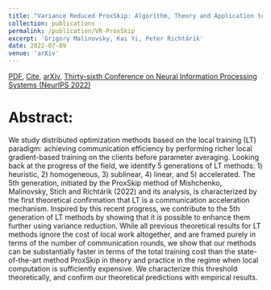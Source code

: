 ```yaml
---
title: "Variance Reduced ProxSkip: Algorithm, Theory and Application to Federated Learning"
collection: publications
permalink: /publication/VR-ProxSkip
excerpt: 'Grigory Malinovsky, Kai Yi, Peter Richtárik'
date: 2022-07-09 
venue: 'arXiv'
---
```

[PDF](https://arxiv.org/pdf/2207.04338.pdf), [Cite](https://grigory-malinovsky.github.io/files/vr-proxskip.txt), [arXiv](https://arxiv.org/abs/2207.04338), [Thirty-sixth Conference on Neural Information Processing Systems (NeurIPS 2022)](https://nips.cc/virtual/2022/poster/53291) 


Abstract:
======
We study distributed optimization methods based on the local training (LT) paradigm: achieving communication efficiency by performing richer local gradient-based training on the clients before parameter averaging. Looking back at the progress of the field, we identify 5 generations of LT methods: 1) heuristic, 2) homogeneous, 3) sublinear, 4) linear, and 5) accelerated. The 5th generation, initiated by the ProxSkip method of Mishchenko, Malinovsky, Stich and Richtárik (2022) and its analysis, is characterized by the first theoretical confirmation that LT is a communication acceleration mechanism. Inspired by this recent progress, we contribute to the 5th generation of LT methods by showing that it is possible to enhance them further using variance reduction. While all previous theoretical results for LT methods ignore the cost of local work altogether, and are framed purely in terms of the number of communication rounds, we show that our methods can be substantially faster in terms of the total training cost than the state-of-the-art method ProxSkip in theory and practice in the regime when local computation is sufficiently expensive. We characterize this threshold theoretically, and confirm our theoretical predictions with empirical results.
